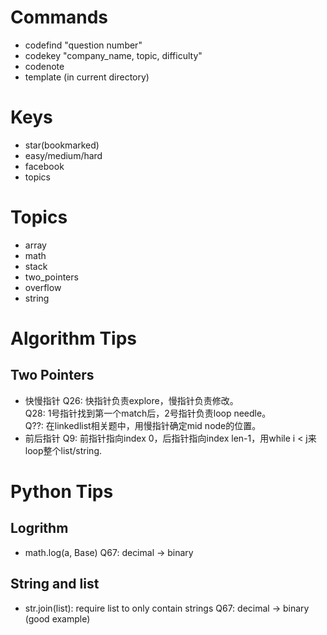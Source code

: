 # Commands
- codefind "question number"
- codekey "company_name, topic, difficulty" 
- codenote
- template (in current directory)

# Keys
- star(bookmarked)
- easy/medium/hard
- facebook
- topics

# Topics
- array
- math
- stack
- two_pointers
- overflow
- string

# Algorithm Tips
## Two Pointers
- 快慢指针
Q26: 快指针负责explore，慢指针负责修改。<br/>
Q28: 1号指针找到第一个match后，2号指针负责loop needle。<br/>
Q??: 在linkedlist相关题中，用慢指针确定mid node的位置。<br/>
- 前后指针
Q9: 前指针指向index 0，后指针指向index len-1，用while i < j来loop整个list/string.

# Python Tips
## Logrithm
- math.log(a, Base)
Q67: decimal -> binary <br/>

## String and list
- str.join(list): require list to only contain strings
Q67: decimal -> binary (good example) <br/>